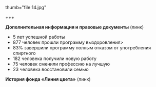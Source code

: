 thumb="file 14.jpg"

+++

**Дополнительная информация и правовые документы** (линк)
 
- 5 лет успешной работы
- 877 человек прошли программу выздоровления>
- 83% завершили программу полным отказом от употребления спиртного
- 182 человека получили новую работу
- 75 человек сменили профессию на лучшую
- 23 человека восстановили семью

**История фонда «Линия цвета»** (линк)
